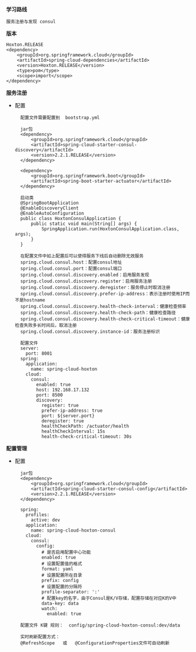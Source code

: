 **学习路线**  

	服务注册与发现 consul
	
**版本**

	Hoxton.RELEASE
	<dependency>
        <groupId>org.springframework.cloud</groupId>
        <artifactId>spring-cloud-dependencies</artifactId>
        <version>Hoxton.RELEASE</version>
        <type>pom</type>
        <scope>import</scope>
    </dependency>

**服务注册**

- 配置
  
        配置文件需要配置到  bootstrap.yml
        	
		jar包
        <dependency>
            <groupId>org.springframework.cloud</groupId>
            <artifactId>spring-cloud-starter-consul-discovery</artifactId>
            <version>2.2.1.RELEASE</version>
        </dependency>

        <dependency>
            <groupId>org.springframework.boot</groupId>
            <artifactId>spring-boot-starter-actuator</artifactId>
        </dependency>
		
		启动类
		@SpringBootApplication
        @EnableDiscoveryClient
        @EnableAutoConfiguration
        public class HoxtonConsulApplication {
        	public static void main(String[] args) {
        		SpringApplication.run(HoxtonConsulApplication.class, args);
        	}
        }
		
		在配置文件中如上配置后可以使得服务下线后自动删除无效服务
		spring.cloud.consul.host：配置consul地址
        spring.cloud.consul.port：配置consul端口
        spring.cloud.consul.discovery.enabled：启用服务发现
        spring.cloud.consul.discovery.register：启用服务注册
        spring.cloud.consul.discovery.deregister：服务停止时取消注册
        spring.cloud.consul.discovery.prefer-ip-address：表示注册时使用IP而不是hostname
        spring.cloud.consul.discovery.health-check-interval：健康检查频率
        spring.cloud.consul.discovery.health-check-path：健康检查路径
        spring.cloud.consul.discovery.health-check-critical-timeout：健康检查失败多长时间后，取消注册
        spring.cloud.consul.discovery.instance-id：服务注册标识

		配置文件
		server:
		  port: 8001
		spring:
          application:
            name: spring-cloud-hoxton
          cloud:
            consul:
              enabled: true
              host: 192.168.17.132
              port: 8500
              discovery:
                register: true
                prefer-ip-address: true
                port: ${server.port}
                deregister: true
                healthCheckPath: /actuator/health
                healthCheckInterval: 15s
                health-check-critical-timeout: 30s

**配置管理**

- 配置

        jar包
        <dependency>
            <groupId>org.springframework.cloud</groupId>
            <artifactId>spring-cloud-starter-consul-config</artifactId>
            <version>2.2.1.RELEASE</version>
        </dependency>
        
        spring:
          profiles:
            active: dev
          application:
            name: spring-cloud-hoxton-consul
          cloud:
            consul:
              config:
                # 是否启用配置中心功能
                enabled: true
                # 设置配置值的格式
                format: yaml
                # 设置配置所在目录
                prefix: config
                # 设置配置的分隔符
                profile-separator: ':'
                # 配置key的名字，由于Consul是K/V存储，配置存储在对应K的V中
                data-key: data
                watch:
                  enabled: true
                  
        配置文件 K键 规则：  config/spring-cloud-hoxton-consul:dev/data
        
        实时刷新配置方式：
        @RefreshScope   或   @ConfigurationProperties文件可自动刷新



					

